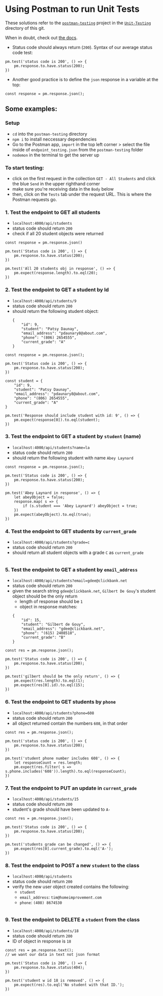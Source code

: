 # Using Postman to run Unit Tests

These solutions refer to the [`postman-testing`](https://github.com/kale-stew/devmtn-notes/tree/master/Unit-Testing/postman-testing) project in the [`Unit-Testing`](https://github.com/kale-stew/devmtn-notes/tree/master/Unit-Testing) directory of this git. 

When in doubt, check out [the docs](https://www.getpostman.com/docs/postman/scripts/test_scripts).

* Status code should always return (`200`). Syntax of our average status code test:
```
pm.test('status code is 200', () => {
    pm.response.to.have.status(200);
})
```

* Another good practice is to define the `json` response in a variable at the top:
```
const response = pm.response.json();
```


## Some examples:

### Setup
- `cd` into the `postman-testing` directory
- `npm i` to install neccessary dependencies
- Go to the Postman app, `import` in the top left corner > select the file inside of `endpoint_testing.json` from the `postman-testing` folder
- `nodemon` in the terminal to get the server up

### To start testing:
- click on the first request in the collection `GET - All Students` and click the blue `Send` in the upper righthand corner
- make sure you're receiving data in the `Body` below
- then, click on the `Tests` tab under the request URL. This is where the Postman requests go.

### 1. Test the endpoint to GET all students
- `localhost:4000/api/students`
- status code should return `200`
- check if all 20 student objects were returned

```
const response = pm.response.json()

pm.test('Status code is 200', () => {
    pm.response.to.have.status(200);
})

pm.test('All 20 students obj in response', () => {
    pm.expect(response.length).to.eql(20);
})
```


### 2. Test the endpoint to GET a student by Id
- `localhost:4000/api/students/9`
- status code should return `200`
- should return the following student object:
    ```
    {
        "id": 9,
        "student": "Patsy Daunay",
        "email_address": "pdaunary8@about.com",
        "phone": "(806) 2654555",
        "current_grade": "A"
    }
    ```

```
const response = pm.response.json();

pm.test('Status code is 200', () => {
    pm.response.to.have.status(200);
})

const student = {
    "id": 9,
    "student": "Patsy Daunay",
    "email_address": "pdaunary8@about.com",
    "phone": "(806) 2654555",
    "current_grade": "A"
}

pm.test('Response should include student with id: 9', () => {
    pm.expect(response[0]).to.eql(student);
})
```

### 3. Test the endpoint to GET a student by `student` (name)
- `localhost:4000/api/students?name=la`
- status code should return `200`
- should return the following student with name `Abey Laynard`

```
const response = pm.response.json();

pm.test('Status code is 200', () => {
    pm.response.to.have.status(200);
})

pm.test('Abey Laynard in response', () => {
    let abeyObject = false;
    response.map( s => {
        if (s.student === 'Abey Laynard') abeyObject = true;
    })
    pm.expect(abeyObject).to.eql(true);
})
```


### 4. Test the endpoint to GET students by `current_grade`
- `localhost:4000/api/students?grade=c`
- status code should return `200`
- should return all student objects with a grade `C` as `current_grade`

```

```


### 5. Test the endpoint to GET a student by `email_address`
- `localhost:4000/api/students?email=gdee@clickbank.net`
- status code should return `200`
- given the search string `gdee@clickbank.net`, `Gilbert De Gouy`'s student object should be the only return
    - length of response should be `1`
    - object in response matches:
    ```
    {
        "id": 15,
        "student": "Gilbert de Gouy",
        "email_address": "gdee@clickbank.net",
        "phone": "(615) 2408518",
        "current_grade": "B"
    }

    ```

```
const res = pm.response.json();

pm.test('Status code is 200', () => {
    pm.response.to.have.status(200);
})

pm.test('gilbert should be the only return', () => {
    pm.expect(res.length).to.eql(1);
    pm.expect(res[0].id).to.eql(15);
})
```


### 6. Test the endpoint to GET students by `phone`
- `localhost:4000/api/students?phone=608`
- status code should return `200`
- all object returned contain the numbers `608`, in that order

```
const res = pm.response.json();

pm.test('status code is 200', () => {
    pm.response.to.have.status(200);
})

pm.test('student phone number includes 608', () => {
    let responseCount = res.length;
    pm.expect(res.filter( s => s.phone.includes('608')).length).to.eql(responseCount);
})
```


### 7. Test the endpoint to PUT an update in `current_grade`
- `localhost:4000/api/students/15`
- status code should return `200`
- student's grade should have been updated to `A-`

```
const res = pm.response.json();

pm.test('Status code is 200', () => {
    pm.response.to.have.status(200);
})

pm.test('students grade can be changed', () => {
    pm.expect(res[0].current_grade).to.eql('A-');
})
```


### 8. Test the endpoint to POST a new `student` to the class
- `localhost:4000/api/students`
- status code should return `200`
- verify the new user object created contains the following:
    - `student`
    - `email_address`: `tim@homeimprovement.com`
    - `phone`: `(408) 8674530`

```

```


### 9. Test the endpoint to DELETE a `student` from the class
- `localhost:4000/api/students/18`
- status code should return `200`
- ID of object in response is `18`

```
const res = pm.response.text(); 
// we want our data in text not json format

pm.test('Status code is 200', () => {
    pm.response.to.have.status(404);
})

pm.test('student w id 18 is removed', () => {
    pm.expect(res).to.eql('No student with that ID.');
})
```